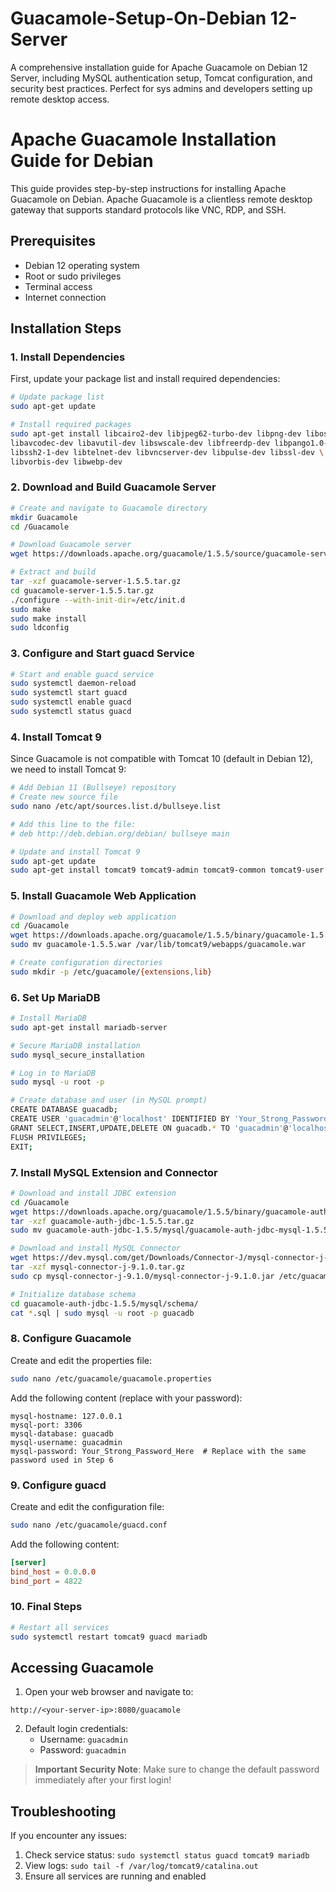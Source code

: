 # Guacamole-Setup-On-Debian 12-Server
A comprehensive installation guide for Apache Guacamole on Debian 12 Server, including MySQL authentication setup, Tomcat configuration, and security best practices. Perfect for sys admins and developers setting up remote desktop access.

# Apache Guacamole Installation Guide for Debian

This guide provides step-by-step instructions for installing Apache Guacamole on Debian. Apache Guacamole is a clientless remote desktop gateway that supports standard protocols like VNC, RDP, and SSH.

## Prerequisites

- Debian 12 operating system
- Root or sudo privileges
- Terminal access
- Internet connection

## Installation Steps

### 1. Install Dependencies

First, update your package list and install required dependencies:

```bash
# Update package list
sudo apt-get update

# Install required packages
sudo apt-get install libcairo2-dev libjpeg62-turbo-dev libpng-dev libossp-uuid-dev \
libavcodec-dev libavutil-dev libswscale-dev libfreerdp-dev libpango1.0-dev \
libssh2-1-dev libtelnet-dev libvncserver-dev libpulse-dev libssl-dev \
libvorbis-dev libwebp-dev
```

### 2. Download and Build Guacamole Server

```bash
# Create and navigate to Guacamole directory
mkdir Guacamole
cd /Guacamole

# Download Guacamole server
wget https://downloads.apache.org/guacamole/1.5.5/source/guacamole-server-1.5.5.tar.gz

# Extract and build
tar -xzf guacamole-server-1.5.5.tar.gz
cd guacamole-server-1.5.5.tar.gz
./configure --with-init-dir=/etc/init.d
sudo make
sudo make install
sudo ldconfig
```

### 3. Configure and Start guacd Service

```bash
# Start and enable guacd service
sudo systemctl daemon-reload
sudo systemctl start guacd
sudo systemctl enable guacd
sudo systemctl status guacd
```

### 4. Install Tomcat 9

Since Guacamole is not compatible with Tomcat 10 (default in Debian 12), we need to install Tomcat 9:

```bash
# Add Debian 11 (Bullseye) repository
# Create new source file
sudo nano /etc/apt/sources.list.d/bullseye.list

# Add this line to the file:
# deb http://deb.debian.org/debian/ bullseye main

# Update and install Tomcat 9
sudo apt-get update
sudo apt-get install tomcat9 tomcat9-admin tomcat9-common tomcat9-user
```

### 5. Install Guacamole Web Application

```bash
# Download and deploy web application
cd /Guacamole
wget https://downloads.apache.org/guacamole/1.5.5/binary/guacamole-1.5.5.war
sudo mv guacamole-1.5.5.war /var/lib/tomcat9/webapps/guacamole.war

# Create configuration directories
sudo mkdir -p /etc/guacamole/{extensions,lib}
```

### 6. Set Up MariaDB

```bash
# Install MariaDB
sudo apt-get install mariadb-server

# Secure MariaDB installation
sudo mysql_secure_installation

# Log in to MariaDB
sudo mysql -u root -p

# Create database and user (in MySQL prompt)
CREATE DATABASE guacadb;
CREATE USER 'guacadmin'@'localhost' IDENTIFIED BY 'Your_Strong_Password_Here'; # Replace with your password
GRANT SELECT,INSERT,UPDATE,DELETE ON guacadb.* TO 'guacadmin'@'localhost';
FLUSH PRIVILEGES;
EXIT;
```

### 7. Install MySQL Extension and Connector

```bash
# Download and install JDBC extension
cd /Guacamole
wget https://downloads.apache.org/guacamole/1.5.5/binary/guacamole-auth-jdbc-1.5.5.tar.gz
tar -xzf guacamole-auth-jdbc-1.5.5.tar.gz
sudo mv guacamole-auth-jdbc-1.5.5/mysql/guacamole-auth-jdbc-mysql-1.5.5.jar /etc/guacamole/extensions/

# Download and install MySQL Connector
wget https://dev.mysql.com/get/Downloads/Connector-J/mysql-connector-j-9.1.0.tar.gz
tar -xzf mysql-connector-j-9.1.0.tar.gz
sudo cp mysql-connector-j-9.1.0/mysql-connector-j-9.1.0.jar /etc/guacamole/lib/

# Initialize database schema
cd guacamole-auth-jdbc-1.5.5/mysql/schema/
cat *.sql | sudo mysql -u root -p guacadb
```

### 8. Configure Guacamole

Create and edit the properties file:

```bash
sudo nano /etc/guacamole/guacamole.properties
```

Add the following content (replace with your password):
```properties
mysql-hostname: 127.0.0.1
mysql-port: 3306
mysql-database: guacadb
mysql-username: guacadmin
mysql-password: Your_Strong_Password_Here  # Replace with the same password used in Step 6
```

### 9. Configure guacd

Create and edit the configuration file:

```bash
sudo nano /etc/guacamole/guacd.conf
```

Add the following content:
```conf
[server]
bind_host = 0.0.0.0
bind_port = 4822
```

### 10. Final Steps

```bash
# Restart all services
sudo systemctl restart tomcat9 guacd mariadb
```

## Accessing Guacamole

1. Open your web browser and navigate to:
```
http://<your-server-ip>:8080/guacamole
```

2. Default login credentials:
   - Username: `guacadmin`
   - Password: `guacadmin`

> **Important Security Note**: Make sure to change the default password immediately after your first login!

## Troubleshooting

If you encounter any issues:
1. Check service status: `sudo systemctl status guacd tomcat9 mariadb`
2. View logs: `sudo tail -f /var/log/tomcat9/catalina.out`
3. Ensure all services are running and enabled
